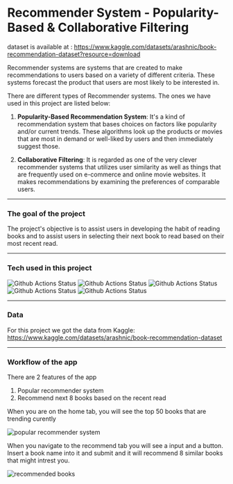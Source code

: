# Recommender System - Popularity-Based & Collaborative Filtering

dataset is available at : https://www.kaggle.com/datasets/arashnic/book-recommendation-dataset?resource=download


Recommender systems are systems that are created to make recommendations to users based on a variety of different criteria. These systems forecast the product that users are most likely to be interested in.

There are different types of Recommender systems. The ones we have used in this project are listed below:

1. <b>Popularity-Based Recommendation System</b>: It's a kind of recommendation system that bases choices on factors like popularity and/or current trends. These algorithms look up the products or movies that are most in demand or well-liked by users and then immediately suggest those.

2. <b>Collaborative Filtering</b>: It is regarded as one of the very clever recommender systems that utilizes user similarity as well as things that are frequently used on e-commerce and online movie websites. It makes recommendations by examining the preferences of comparable users.

---

### The goal of the project

The project's objective is to assist users in developing the habit of reading books and to assist users in selecting their next book to read based on their most recent read.

---

### Tech used in this project

![Github Actions Status](https://img.shields.io/badge/Python-blue)
![Github Actions Status](https://img.shields.io/badge/Jupyter_notebook-blue) 
![Github Actions Status](https://img.shields.io/badge/Flask-blue) 
![Github Actions Status](https://img.shields.io/badge/HTML-blue) 
![Github Actions Status](https://img.shields.io/badge/CSS-blue)

---

### Data

For this project we got the data from Kaggle: https://www.kaggle.com/datasets/arashnic/book-recommendation-dataset

---

### Workflow of the app

There are 2 features of the app
1. Popular recommender system
2. Recommend next 8 books based on the recent read

When you are on the home tab, you will see the top 50 books that are trending curently

![popular recommender system](https://user-images.githubusercontent.com/35398605/210286601-0bee3877-a749-47e6-99bd-41300ecb9172.gif)


When you navigate to the recommend tab you will see a input and a button. Insert a book name into it and submit and it will recommend 8 similar books that might intrest you.

![recommended books](https://user-images.githubusercontent.com/35398605/210287336-87a713d6-b98c-4d6a-b130-fd0b77b81f53.gif)


